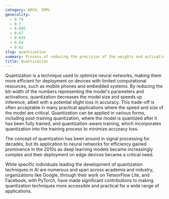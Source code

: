 ```yaml
---
category: ARCH, IMPL
generality:
  - 0.74
  - 0.7
  - 0.685
  - 0.67
  - 0.655
  - 0.64
  - 0.62
slug: quantization
summary: Process of reducing the precision of the weights and activations in neural network models to decrease their memory and computational requirements.
title: Quantization
---
```


Quantization is a technique used to optimize neural networks, making them more efficient for deployment on devices with limited computational resources, such as mobile phones and embedded systems. By reducing the bit-width of the numbers representing the model's parameters and activations, quantization decreases the model size and speeds up inference, albeit with a potential slight loss in accuracy. This trade-off is often acceptable in many practical applications where the speed and size of the model are critical. Quantization can be applied in various forms, including post-training quantization, where the model is quantized after it has been fully trained, and quantization-aware training, which incorporates quantization into the training process to minimize accuracy loss.

The concept of quantization has been around in signal processing for decades, but its application to neural networks for efficiency gained prominence in the 2010s as deep learning models became increasingly complex and their deployment on edge devices became a critical need.

While specific individuals leading the development of quantization techniques in AI are numerous and span across academia and industry, organizations like Google, through their work on TensorFlow Lite, and Facebook, with PyTorch, have made significant contributions to making quantization techniques more accessible and practical for a wide range of applications.
